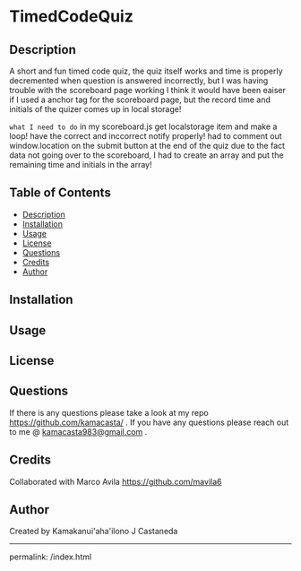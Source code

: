 # TimedCodeQuiz

## Description 
A short and fun timed code quiz, the quiz itself works and time is properly decremented when question is answered incorrectly, but I was having trouble with the scoreboard page working I think it would have been eaiser if I used a anchor tag for the scoreboard page, but the record time and initials of the quizer comes up in local storage!

```what I need to do```
in my scoreboard.js get localstorage item and make a loop!
have the correct and inccorrect notify properly!
had to comment out window.location on the submit button at the end of the quiz due to the fact data not going over to the scoreboard, I had to create an array and put the remaining time and initials in the array!


## Table of Contents

- [Description](#description)
- [Installation](#installation)
- [Usage](#usage)
- [License](#license)
- [Questions](#questions)
- [Credits](#credits)
- [Author](#author)

## Installation 



## Usage 



## License 



## Questions

If there is any questions please take a look at my repo https://github.com/kamacasta/ . If you have any questions please reach out to me @ kamacasta983@gmail.com .

## Credits

Collaborated with Marco Avila https://github.com/mavila6

## Author


Created by Kamakanui'aha'ilono J Castaneda


---
permalink: /index.html

